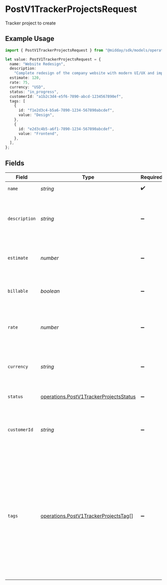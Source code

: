 # PostV1TrackerProjectsRequest

Tracker project to create

## Example Usage

```typescript
import { PostV1TrackerProjectsRequest } from "@midday/sdk/models/operations";

let value: PostV1TrackerProjectsRequest = {
  name: "Website Redesign",
  description:
    "Complete redesign of the company website with modern UI/UX and improved performance",
  estimate: 120,
  rate: 75,
  currency: "USD",
  status: "in_progress",
  customerId: "a1b2c3d4-e5f6-7890-abcd-1234567890ef",
  tags: [
    {
      id: "f1e2d3c4-b5a6-7890-1234-567890abcdef",
      value: "Design",
    },
    {
      id: "e2d3c4b5-a6f1-7890-1234-567890abcdef",
      value: "Frontend",
    },
  ],
};
```

## Fields

| Field                                                                                                                                          | Type                                                                                                                                           | Required                                                                                                                                       | Description                                                                                                                                    | Example                                                                                                                                        |
| ---------------------------------------------------------------------------------------------------------------------------------------------- | ---------------------------------------------------------------------------------------------------------------------------------------------- | ---------------------------------------------------------------------------------------------------------------------------------------------- | ---------------------------------------------------------------------------------------------------------------------------------------------- | ---------------------------------------------------------------------------------------------------------------------------------------------- |
| `name`                                                                                                                                         | *string*                                                                                                                                       | :heavy_check_mark:                                                                                                                             | Name of the project                                                                                                                            | Website Redesign                                                                                                                               |
| `description`                                                                                                                                  | *string*                                                                                                                                       | :heavy_minus_sign:                                                                                                                             | Detailed description of the project                                                                                                            | Complete redesign of the company website with modern UI/UX and improved performance                                                            |
| `estimate`                                                                                                                                     | *number*                                                                                                                                       | :heavy_minus_sign:                                                                                                                             | Estimated total hours required to complete the project                                                                                         | 120                                                                                                                                            |
| `billable`                                                                                                                                     | *boolean*                                                                                                                                      | :heavy_minus_sign:                                                                                                                             | Whether the project is billable to the customer                                                                                                | true                                                                                                                                           |
| `rate`                                                                                                                                         | *number*                                                                                                                                       | :heavy_minus_sign:                                                                                                                             | Hourly rate for the project in the specified currency                                                                                          | 75                                                                                                                                             |
| `currency`                                                                                                                                     | *string*                                                                                                                                       | :heavy_minus_sign:                                                                                                                             | Currency code for the project rate in ISO 4217 format                                                                                          | USD                                                                                                                                            |
| `status`                                                                                                                                       | [operations.PostV1TrackerProjectsStatus](../../models/operations/postv1trackerprojectsstatus.md)                                               | :heavy_minus_sign:                                                                                                                             | Current status of the project                                                                                                                  | in_progress                                                                                                                                    |
| `customerId`                                                                                                                                   | *string*                                                                                                                                       | :heavy_minus_sign:                                                                                                                             | Unique identifier of the customer associated with this project                                                                                 | a1b2c3d4-e5f6-7890-abcd-1234567890ef                                                                                                           |
| `tags`                                                                                                                                         | [operations.PostV1TrackerProjectsTag](../../models/operations/postv1trackerprojectstag.md)[]                                                   | :heavy_minus_sign:                                                                                                                             | Array of tags to associate with the project                                                                                                    | [<br/>{<br/>"id": "f1e2d3c4-b5a6-7890-1234-567890abcdef",<br/>"value": "Design"<br/>},<br/>{<br/>"id": "e2d3c4b5-a6f1-7890-1234-567890abcdef",<br/>"value": "Frontend"<br/>}<br/>] |